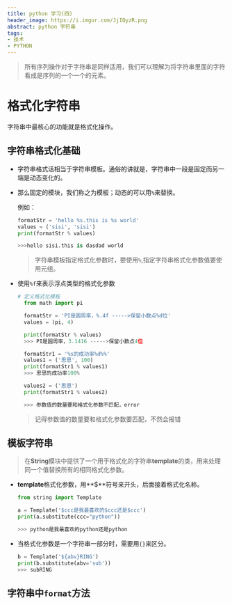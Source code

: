 ```yaml
---
title: python 学习(四)
header_image: https://i.imgur.com/JjIQyzR.png 
abstract: python 字符串
tags:
- 技术
- PYTHON
---
```


> 所有序列操作对于字符串是同样适用，我们可以理解为将字符串里面的字符看成是序列的一个一个的元素。

# 格式化字符串
字符串中最核心的功能就是格式化操作。
## 字符串格式化基础
- 字符串格式话相当于字符串模板。通俗的讲就是，字符串中一段是固定而另一端是动态变化的。
- 那么固定的模块，我们称之为模板；动态的可以用`%`来替换。

  例如：
  ```python
  formatStr = 'hello %s.this is %s world'
  values = ('sisi', 'sisi')
  print(formatStr % values)

  >>>hello sisi.this is dasdad world
  ```
  >字符串模板指定格式化参数时，要使用`%`,指定字符串格式化参数值要使用元组。

- 使用`%f`来表示浮点类型的格式化参数
  ```python
  # 定义格式化模板
    from math import pi

    formatStr = 'PI是圆周率，%.4f ----->保留小数点%d位'
    values = (pi, 4)

    print(formatStr % values)
    >>> PI是圆周率，3.1416 ----->保留小数点4位

    formatStr1 = '%s的成功率%d%%'
    values1 = ('思思', 100)
    print(formatStr1 % values1)
    >>> 思思的成功率100%

    values2 = ('思思')
    print(formatStr1 % values2)

    >>> 参数值的数量要和格式化参数不匹配，error
  ```
  >记得参数值的数量要和格式化参数要匹配，不然会报错

## 模板字符串
>在**String**模块中提供了一个用于格式化的字符串**template**的类，用来处理同一个值替换所有的相同格式化参数。

- **template**格式化参数，用**$**符号来开头，后面接着格式化名称。
  ```python
  from string import Template

  a = Template('$ccc是我最喜欢的$ccc还是$ccc')
  print(a.substitute(ccc="python"))

  >>> python是我最喜欢的python还是python
  ```
- 当格式化参数是一个字符串一部分时，需要用`{}`来区分。
  ```python
  b = Template('${abv}RING')
  print(b.substitute(abv='sub'))
  >>> subRING
  ```

## 字符串中`format`方法
